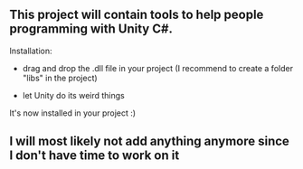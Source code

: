 ## This project will contain tools to help people programming with Unity C#.

Installation:

- drag and drop the .dll file in your project (I recommend to create a folder "libs" in the project)

- let Unity do its weird things

It's now installed in your project :)

## I will most likely not add anything anymore since I don't have time to work on it
